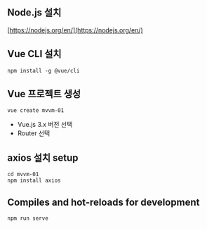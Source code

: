 ## Node.js 설치

[https://nodejs.org/en/](https://nodejs.org/en/)

## Vue CLI 설치

```
npm install -g @vue/cli
```

## Vue 프로젝트 생성

```
vue create mvvm-01
```
* Vue.js 3.x 버전 선택
* Router 선택

## axios 설치 setup

```
cd mvvm-01
npm install axios
```

## Compiles and hot-reloads for development

```
npm run serve
```
